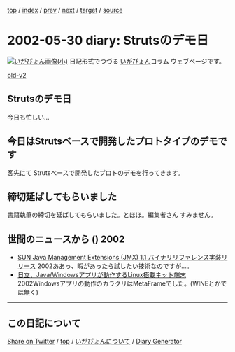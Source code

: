 [top](../index.html) 
 / [index](https://igapyon.github.io/diary/2002/index.html) 
 / [prev](https://igapyon.github.io/diary/2002/ig020528.html) 
 / [next](https://igapyon.github.io/diary/2002/ig020531.html) 
 / [target](https://igapyon.github.io/diary/2002/ig020530.html) 
 / [source](https://github.com/igapyon/diary/blob/gh-pages/2002/ig020530.html.src.md) 

2002-05-30 diary: Strutsのデモ日
=====================================================================================================
[![いがぴょん画像(小)](https://igapyon.github.io/diary/images/iga200306s.jpg "いがぴょん")](https://igapyon.github.io/diary/memo/memoigapyon.html) 日記形式でつづる [いがぴょん](https://igapyon.github.io/diary/memo/memoigapyon.html)コラム ウェブページです。

[old-v2](ig020530-orig.html)

## Strutsのデモ日

今日も忙しい…


## 今日はStrutsベースで開発したプロトタイプのデモです

客先にて Strutsベースで開発したプロトのデモを行ってきます。

## 締切延ばしてもらいました

書籍執筆の締切を延ばしてもらいました。とほほ。編集者さん すみません。

## 世間のニュースから () 2002

* [SUN Java Management Extensions (JMX) 1.1 バイナリリファレンス実装リリース](http://java.sun.com/products/JavaManagement/)  2002ああっ、暇があったら試したい技術なのですが…。
* [日立、Java/Windowsアプリが動作するLinux搭載ネット端末](http://biztech.nikkeibp.co.jp/wcs/show/leaf?CID=onair/biztech/ex01/187584)  2002Windowsアプリの動作のカラクリはMetaFrameでした。(WINEとかでは無く)

----------------------------------------------------------------------------------------------------

## この日記について

[Share on Twitter](https://twitter.com/intent/tweet?hashtags=igapyon%2Cdiary%2C%E3%81%84%E3%81%8C%E3%81%B4%E3%82%87%E3%82%93&text=Struts%E3%81%AE%E3%83%87%E3%83%A2%E6%97%A5&url=https%3A%2F%2Figapyon.github.io%2Fdiary%2F2002%2Fig020530.html) / [top](../index.html) / [いがぴょんについて](https://igapyon.github.io/diary/memo/memoigapyon.html) / [Diary Generator](https://github.com/igapyon/igapyonv3)
